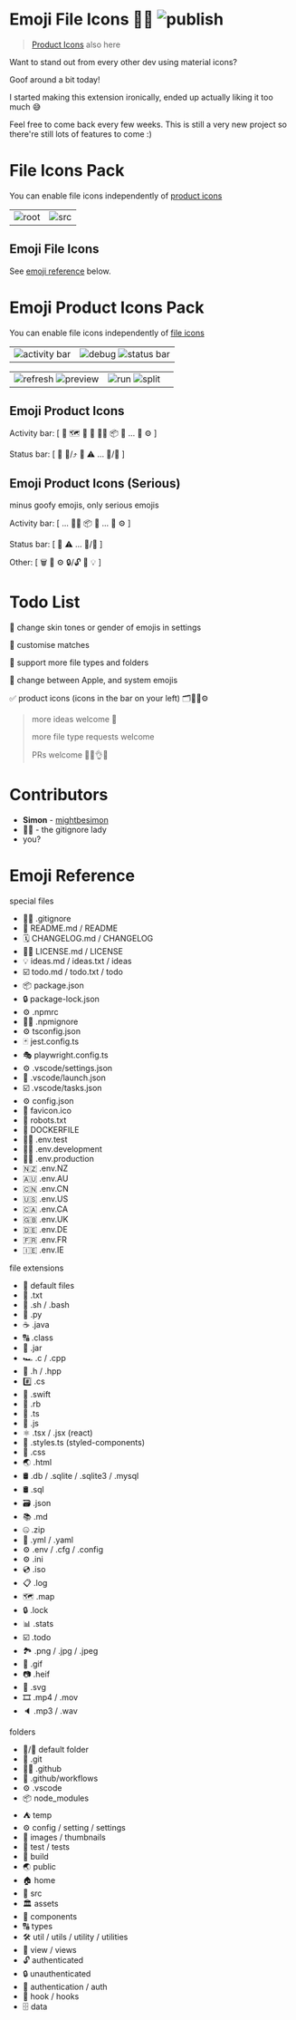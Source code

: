 # Emoji File Icons 🤷‍♀️ ![publish](https://github.com/mightbesimon/vscode-emoji-icons/actions/workflows/publish.yml/badge.svg)

> [Product Icons](#emoji-product-icons) also here

Want to stand out from every other dev using material icons?

Goof around a bit today!

I started making this extension ironically, ended up actually liking it too much 😅

Feel free to come back every few weeks. This is still a very new project so there're still lots of features to come :)

# File Icons Pack

You can enable file icons independently of [product icons](#emoji-product-icons-pack)

<table>
	<tr>
		<td>
			<img alt="root" src="thumbnails/file-icons-1.png" />
		</td>
		<td>
			<img alt="src" src="thumbnails/file-icons-2.png" />
		</td>
	</tr>
</table>

## Emoji File Icons

See [emoji reference](#emoji-reference) below.

# Emoji Product Icons Pack

You can enable file icons independently of [file icons](#file-icons-pack)

<table>
	<tr>
		<td>
			<img alt="activity bar" src="thumbnails/activity-bar.png" />
		</td>
		<td>
			<img alt="debug" src="thumbnails/debug.png" />
			<img alt="status bar" src="thumbnails/status-bar-left.png" />
		</td>
	</tr>
</table>
<table>
	<tr>
		<td>
			<img alt="refresh" src="thumbnails/refresh.png" />
			<img alt="preview" src="thumbnails/editor-preview.png" />
		</td>
		<td>
			<img alt="run" src="thumbnails/editor-run.png" />
			<img alt="split" src="thumbnails/editor-split.png" />
		</td>
		<td>
		</td>
	</tr>
</table>

## Emoji Product Icons

Activity bar: [ 📑 🗺 🔎 🌿 🕵️‍♂️ 📦 🧪 ... 👤 ⚙️ ]

Status bar: [ 🌿 🔄/⤴️ 🚨 ⚠️ ... 🔔/📣 ]

## Emoji Product Icons (Serious)

minus goofy emojis, only serious emojis

Activity bar: [ ... 🕵️‍♂️ 📦 🧪 ... 👤 ⚙️ ]

Status bar: [ 🚨 ⚠️ ... 🔔/📣 ]

Other: [ 🗑 🐞 ⚙️ 🔒/🔓 💬 💡  ]

# Todo List

🚧 change skin tones or gender of emojis in settings

🚧 customise matches

🚧 support more file types and folders

🚧 change between Apple, and system emojis

✅ product icons (icons in the bar on your left) 🗂🔎👤⚙️


> more ideas welcome 🙂
>
> more file type requests welcome
>
> PRs welcome 👨‍🍳👌💋

# Contributors

- **Simon** - [mightbesimon](https://github.com/mightbesimon)
- 🤷‍♀️ - the gitignore lady
- you?

# Emoji Reference

special files

- 🤷‍♀️ .gitignore
- 📰 README.md / README
- 🗓 CHANGELOG.md / CHANGELOG
- 👩‍⚖️ LICENSE.md / LICENSE
- 💡 ideas.md / ideas.txt / ideas
- ☑️ todo.md / todo.txt / todo
- 📦 package.json
- 🔒 package-lock.json
- ⚙️ .npmrc
- 🤷‍♀️ .npmignore
- ⚙️ tsconfig.json
- 🃏 jest.config.ts
- 🎭 playwright.config.ts
- ⚙️ .vscode/settings.json
- 🚀 .vscode/launch.json
- ☑️ .vscode/tasks.json
- ⚙️ config.json
- 🌠 favicon.ico
- 🤖 robots.txt
- 🐳 DOCKERFILE
- 👩‍🔬 .env.test
- 👷‍♂️ .env.development
- 👨‍🚀 .env.production
- 🇳🇿 .env.NZ
- 🇦🇺 .env.AU
- 🇨🇳 .env.CN
- 🇺🇸 .env.US
- 🇨🇦 .env.CA
- 🇬🇧 .env.UK
- 🇩🇪 .env.DE
- 🇫🇷 .env.FR
- 🇮🇪 .env.IE

file extensions

- 📄 default files
- 📝 .txt
- 🐚 .sh / .bash
- 🐍 .py
- ☕️ .java
- 🔠 .class
- 🍯 .jar
- 🏎 .c / .cpp
- 🤠 .h / .hpp
- #️⃣ .cs
- 🦩 .swift
- 💎 .rb
- 📘 .ts
- 📒 .js
- ⚛️ .tsx / .jsx (react)
- 💅 .styles.ts (styled-components)
- 💄 .css
- 🌏 .html
- 🛢 .db / .sqlite / .sqlite3 / .mysql
- 🛢 .sql
- 🗃 .json
- 📚 .md
- 🤐 .zip
- 🚀 .yml / .yaml
- ⚙️ .env / .cfg / .config
- ⚙️ .ini
- 💿 .iso
- 📋 .log
- 🗺 .map
- 🔒 .lock
- 📊 .stats
- ☑️ .todo
- 🏞 .png / .jpg / .jpeg
- 💃 .gif
- 📷 .heif
- 🎨 .svg
- 🎞 .mp4 / .mov
- 🔈 .mp3 / .wav

folders

- 📁/📂 default folder
- 🌿 .git
- 🧑‍💻 .github
- 🚀 .github/workflows
- ⚙️ .vscode
- 📦 node_modules
- ⛺️ temp
- ⚙️ config / setting / settings
- 🌠 images / thumbnails
- 🧪 test / tests
- 🔨 build
- 🌏 public
- 🏠 home
- 🚰 src
- 🏛 assets
- 🧱 components
- 🔠 types
- 🛠 util / utils / utility / utilities
- 👀 view / views
- 🔓 authenticated
- 🔒 unauthenticated
- 🔐 authentication / auth
- 🎣 hook / hooks
- 🗄 data
